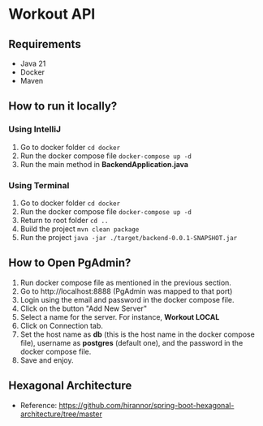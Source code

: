 # Workout API

## Requirements
- Java 21
- Docker
- Maven

## How to run it locally?

### Using IntelliJ
1) Go to docker folder `cd docker`
2) Run the docker compose file `docker-compose up -d`
3) Run the main method in **BackendApplication.java**

### Using Terminal
1) Go to docker folder `cd docker`
2) Run the docker compose file `docker-compose up -d`
3) Return to root folder `cd ..`
4) Build the project `mvn clean package`
5) Run the project `java -jar ./target/backend-0.0.1-SNAPSHOT.jar`

## How to Open PgAdmin?
1) Run docker compose file as mentioned in the previous section.
2) Go to http://localhost:8888 (PgAdmin was mapped to that port)
3) Login using the email and password in the docker compose file.
4) Click on the button "Add New Server"
5) Select a name for the server. For instance, **Workout LOCAL**
6) Click on Connection tab.
7) Set the host name as **db** (this is the host name in the docker compose file), username as **postgres** (default one), and the password in the docker compose file.
8) Save and enjoy.

## Hexagonal Architecture
- Reference: https://github.com/hirannor/spring-boot-hexagonal-architecture/tree/master
